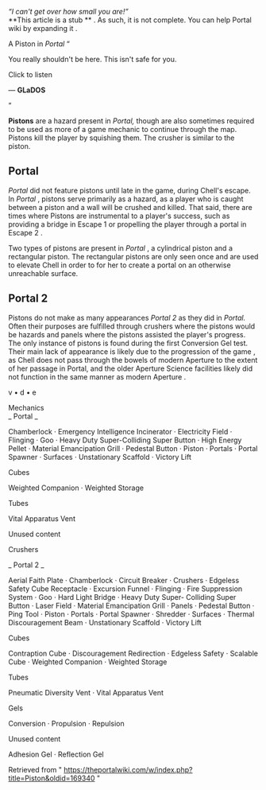 _“I can't get over how small you are!”_  
**This article is a stub  ** . As such, it is not complete. You can help
Portal wiki by  expanding it  .  
  
  
A Piston in _Portal_ “

You really shouldn't be here. This isn't safe for you.  

Click to listen

— **GLaDOS**

”  
  
**Pistons** are a hazard present in _Portal,_ though are also sometimes
required to be used as more of a game mechanic to continue through the map.
Pistons kill the player by squishing them. The crusher is similar to the
piston.

##  Portal

_Portal_ did not feature pistons until late in the game, during Chell's
escape. In _Portal_ , pistons serve primarily as a hazard, as a player who is
caught between a piston and a wall will be crushed and killed. That said,
there are times where Pistons are instrumental to a player's success, such as
providing a bridge in  Escape 1  or propelling the player through a portal in
Escape 2  .

Two types of pistons are present in _Portal_ , a cylindrical piston and a
rectangular piston. The rectangular pistons are only seen once and are used to
elevate Chell in order to for her to create a portal on an otherwise
unreachable surface.

##  Portal 2

Pistons do not make as many appearances _Portal 2_ as they did in _Portal._
Often their purposes are fulfilled through crushers where the pistons would be
hazards and panels where the pistons assisted the player's progress. The only
instance of pistons is found during the first  Conversion Gel  test. Their
main lack of appearance is likely due to the progression of the game  , as
Chell does not pass through the bowels of modern Aperture to the extent of her
passage in Portal, and the older Aperture Science facilities likely did not
function in the same manner as modern Aperture  .

v  •  d  •  e

Mechanics  
_ Portal  _

Chamberlock  ·  Emergency Intelligence Incinerator  ·  Electricity Field  ·
Flinging  ·  Goo  ·  Heavy Duty Super-Colliding Super Button  ·  High Energy
Pellet  ·  Material Emancipation Grill  ·  Pedestal Button  ·  Piston  ·
Portals  ·  Portal Spawner  ·  Surfaces  ·  Unstationary Scaffold  ·  Victory
Lift

Cubes

Weighted Companion  ·  Weighted Storage  
  
Tubes

Vital Apparatus Vent  
  
Unused content

Crushers  
  
_ Portal 2  _

Aerial Faith Plate  ·  Chamberlock  ·  Circuit Breaker  ·  Crushers  ·
Edgeless Safety Cube Receptacle  ·  Excursion Funnel  ·  Flinging  ·  Fire
Suppression System  ·  Goo  ·  Hard Light Bridge  ·  Heavy Duty Super-
Colliding Super Button  ·  Laser Field  ·  Material Emancipation Grill  ·
Panels  ·  Pedestal Button  ·  Ping Tool  ·  Piston  ·  Portals  ·  Portal
Spawner  ·  Shredder  ·  Surfaces  ·  Thermal Discouragement Beam  ·
Unstationary Scaffold  ·  Victory Lift

Cubes

Contraption Cube  ·  Discouragement Redirection  ·  Edgeless Safety  ·
Scalable Cube  ·  Weighted Companion  ·  Weighted Storage  
  
Tubes

Pneumatic Diversity Vent  ·  Vital Apparatus Vent  
  
Gels

Conversion  ·  Propulsion  ·  Repulsion  
  
Unused content

Adhesion Gel  ·  Reflection Gel  
  
Retrieved from "
https://theportalwiki.com/w/index.php?title=Piston&oldid=169340  "

